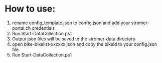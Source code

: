 # How to use:

1. rename config_template.json to config.json and add your stromer-portal.ch credentials
2. Run Start-DataCollection.ps1
3. Output json files will be saved to the stromer-data directory
4. open bike-bikelist-xxxxxx.json and copy the bikeid to your config.json file
5. Run Start-DataCollection.ps1